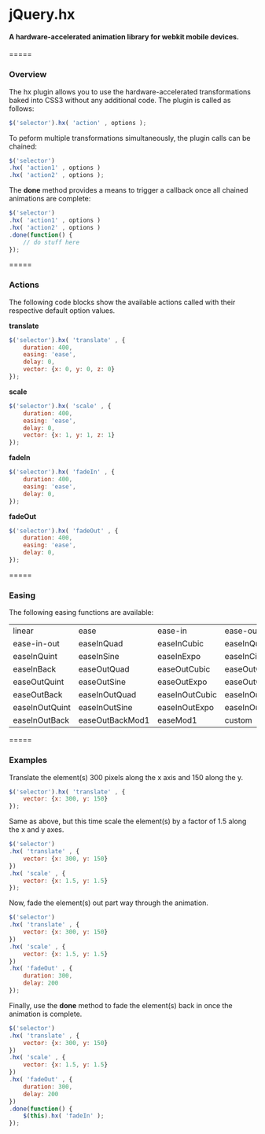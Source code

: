 # jQuery.hx

#### A hardware-accelerated animation library for webkit mobile devices.
=====

### Overview
The hx plugin allows you to use the hardware-accelerated transformations baked into CSS3 without any additional code. The plugin is called as follows:
```javascript
$('selector').hx( 'action' , options );
```
To peform multiple transformations simultaneously, the plugin calls can be chained:
```javascript
$('selector')
.hx( 'action1' , options )
.hx( 'action2' , options );
```
The __done__ method provides a means to trigger a callback once all chained animations are complete:
```javascript
$('selector')
.hx( 'action1' , options )
.hx( 'action2' , options )
.done(function() {
    // do stuff here
});
```
=====

### Actions

The following code blocks show the available actions called with their respective default option values.

__translate__
```javascript
$('selector').hx( 'translate' , {
    duration: 400,
    easing: 'ease',
    delay: 0,
    vector: {x: 0, y: 0, z: 0}
});
```

__scale__
```javascript
$('selector').hx( 'scale' , {
    duration: 400,
    easing: 'ease',
    delay: 0,
    vector: {x: 1, y: 1, z: 1}
});
```

__fadeIn__
```javascript
$('selector').hx( 'fadeIn' , {
    duration: 400,
    easing: 'ease',
    delay: 0,
});
```

__fadeOut__
```javascript
$('selector').hx( 'fadeOut' , {
    duration: 400,
    easing: 'ease',
    delay: 0,
});
```
=====

### Easing

The following easing functions are available:

<table>
    <tr>
        <td>linear</td>
        <td>ease</td>
        <td>ease-in</td>
        <td>ease-out</td>
    </tr>
    <tr>
        <td>ease-in-out</td>
        <td>easeInQuad</td>
        <td>easeInCubic</td>
        <td>easeInQuart</td>
    </tr>
    <tr>
        <td>easeInQuint</td>
        <td>easeInSine</td>
        <td>easeInExpo</td>
        <td>easeInCirc</td>
    </tr>
    <tr>
        <td>easeInBack</td>
        <td>easeOutQuad</td>
        <td>easeOutCubic</td>
        <td>easeOutQuart</td>
    </tr>
    <tr>
        <td>easeOutQuint</td>
        <td>easeOutSine</td>
        <td>easeOutExpo</td>
        <td>easeOutCirc</td>
    </tr>
    <tr>
        <td>easeOutBack</td>
        <td>easeInOutQuad</td>
        <td>easeInOutCubic</td>
        <td>easeInOutQuart</td>
    </tr>
    <tr>
        <td>easeInOutQuint</td>
        <td>easeInOutSine</td>
        <td>easeInOutExpo</td>
        <td>easeInOutCirc</td>
    </tr>
    <tr>
        <td>easeInOutBack</td>
        <td>easeOutBackMod1</td>
        <td>easeMod1</td>
        <td>custom</td>
    </tr>
</table>

=====

### Examples

Translate the element(s) 300 pixels along the x axis and 150 along the y.
```javascript
$('selector').hx( 'translate' , {
    vector: {x: 300, y: 150}
});
```

Same as above, but this time scale the element(s) by a factor of 1.5 along the x and y axes.
```javascript
$('selector')
.hx( 'translate' , {
    vector: {x: 300, y: 150}
})
.hx( 'scale' , {
    vector: {x: 1.5, y: 1.5}
});
```

Now, fade the element(s) out part way through the animation.
```javascript
$('selector')
.hx( 'translate' , {
    vector: {x: 300, y: 150}
})
.hx( 'scale' , {
    vector: {x: 1.5, y: 1.5}
})
.hx( 'fadeOut' , {
    duration: 300,
    delay: 200
});
```

Finally, use the __done__ method to fade the element(s) back in once the animation is complete.
```javascript
$('selector')
.hx( 'translate' , {
    vector: {x: 300, y: 150}
})
.hx( 'scale' , {
    vector: {x: 1.5, y: 1.5}
})
.hx( 'fadeOut' , {
    duration: 300,
    delay: 200
})
.done(function() {
    $(this).hx( 'fadeIn' );
});
```
